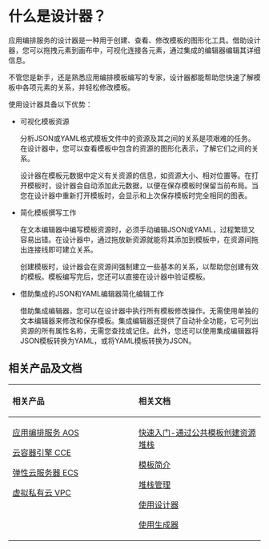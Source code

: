 # 什么是设计器？<a name="aos_01_5016"></a>

应用编排服务的设计器是一种用于创建、查看、修改模板的图形化工具。借助设计器，您可以拖拽元素到画布中，可视化连接各元素，通过集成的编辑器编辑其详细信息。

不管您是新手，还是熟悉应用编排模板编写的专家，设计器都能帮助您快速了解模板中各项元素的关系，并轻松修改模板。

使用设计器具备以下优势：

-   可视化模板资源

    分析JSON或YAML格式模板文件中的资源及其之间的关系是项艰难的任务。在设计器中，您可以查看模板中包含的资源的图形化表示，了解它们之间的关系。

    设计器在模板元数据中定义有关资源的信息，如资源大小、相对位置等。在打开模板时，设计器会自动添加此元数据，以便在保存模板时保留当前布局。当您在设计器中重新打开模板时，会显示和上次保存模板时完全相同的图表。

-   简化模板撰写工作

    在文本编辑器中编写模板资源时，必须手动编辑JSON或YAML，过程繁琐又容易出错。在设计器中，通过拖放新资源就能将其添加到模板中，在资源间拖出连接线即可建立关系。

    创建模板时，设计器会在资源间强制建立一些基本的关系，以帮助您创建有效的模板。模板编写完后，您还可以直接在设计器中验证模板。

-   借助集成的JSON和YAML编辑器简化编辑工作

    借助集成编辑器，您可以在设计器中执行所有模板修改操作。无需使用单独的文本编辑器来修改和保存模板。集成编辑器还提供了自动补全功能，它可列出资源的所有属性名称，无需您查找或记住。此外，您还可以使用集成编辑器将JSON模板转换为YAML，或将YAML模板转换为JSON。


## 相关产品及文档<a name="section1270164781611"></a>

<a name="aos_01_0000_table1196182515236"></a>
<table><thead align="left"><tr id="aos_01_0000_row61991225132314"><th class="cellrowborder" valign="top" width="50%" id="mcps1.1.3.1.1"><p id="aos_01_0000_p72001525172310"><a name="aos_01_0000_p72001525172310"></a><a name="aos_01_0000_p72001525172310"></a>相关产品</p>
</th>
<th class="cellrowborder" valign="top" width="50%" id="mcps1.1.3.1.2"><p id="aos_01_0000_p7201925132317"><a name="aos_01_0000_p7201925132317"></a><a name="aos_01_0000_p7201925132317"></a>相关文档</p>
</th>
</tr>
</thead>
<tbody><tr id="aos_01_0000_row152031825142310"><td class="cellrowborder" valign="top" width="50%" headers="mcps1.1.3.1.1 "><p id="aos_01_0000_p192041625182318"><a name="aos_01_0000_p192041625182318"></a><a name="aos_01_0000_p192041625182318"></a><a href="https://www.huaweicloud.com/product/aos.html?infodoc1.0" target="_blank" rel="noopener noreferrer">应用编排服务 AOS</a></p>
<p id="aos_01_0000_p0311145810410"><a name="aos_01_0000_p0311145810410"></a><a name="aos_01_0000_p0311145810410"></a><a href="https://www.huaweicloud.com/product/cce.html?infodoc1.0" target="_blank" rel="noopener noreferrer">云容器引擎 CCE</a></p>
<p id="aos_01_0000_p62061025142316"><a name="aos_01_0000_p62061025142316"></a><a name="aos_01_0000_p62061025142316"></a><a href="https://www.huaweicloud.com/product/ecs.html?infodoc1.0" target="_blank" rel="noopener noreferrer">弹性云服务器 ECS</a></p>
<p id="aos_01_0000_p56849617152"><a name="aos_01_0000_p56849617152"></a><a name="aos_01_0000_p56849617152"></a><a href="https://www.huaweicloud.com/product/vpc.html?infodoc1.0" target="_blank" rel="noopener noreferrer">虚拟私有云 VPC</a></p>
</td>
<td class="cellrowborder" valign="top" width="50%" headers="mcps1.1.3.1.2 "><p id="aos_01_0000_p959019196593"><a name="aos_01_0000_p959019196593"></a><a name="aos_01_0000_p959019196593"></a><a href="https://support.huaweicloud.com/qs-aos/index.html?infodoc1.0" target="_blank" rel="noopener noreferrer">快速入门-通过公共模板创建资源堆栈</a></p>
<p id="aos_01_0000_p14446527862"><a name="aos_01_0000_p14446527862"></a><a name="aos_01_0000_p14446527862"></a><a href="https://support.huaweicloud.com/tr-aos/aos_01_4000.html?infodoc1.0" target="_blank" rel="noopener noreferrer">模板简介</a></p>
<p id="aos_01_0000_p15698421353"><a name="aos_01_0000_p15698421353"></a><a name="aos_01_0000_p15698421353"></a><a href="https://support.huaweicloud.com/usermanual-aos/aos_01_8011.html?infodoc1.0" target="_blank" rel="noopener noreferrer">堆栈管理</a></p>
<p id="aos_01_0000_p7211210322"><a name="aos_01_0000_p7211210322"></a><a name="aos_01_0000_p7211210322"></a><a href="https://support.huaweicloud.com/usermanual-aos/aos_01_5016.html?infodoc1.0" target="_blank" rel="noopener noreferrer">使用设计器</a></p>
<p id="aos_01_0000_p0481187193317"><a name="aos_01_0000_p0481187193317"></a><a name="aos_01_0000_p0481187193317"></a><a href="https://support.huaweicloud.com/usermanual-aos/aos_01_5018.html?infodoc1.0" target="_blank" rel="noopener noreferrer">使用生成器</a></p>
</td>
</tr>
</tbody>
</table>

